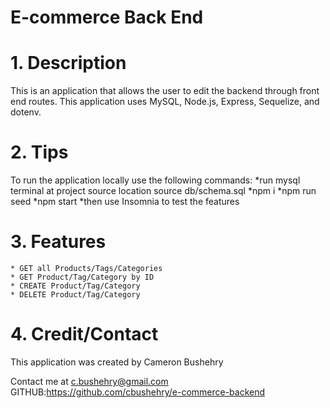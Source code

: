 # E-commerce Back End

# 1. Description
This is an application that allows the user to edit the backend through front end routes. This application uses MySQL, Node.js, Express, Sequelize, and dotenv.

# 2. Tips
To run the application locally use the following commands:
    *run mysql terminal at project source location source db/schema.sql
    *npm i
    *npm run seed
    *npm start
    *then use Insomnia to test the features

# 3. Features
    * GET all Products/Tags/Categories
    * GET Product/Tag/Category by ID
    * CREATE Product/Tag/Category
    * DELETE Product/Tag/Category

# 4. Credit/Contact
This application was created by Cameron Bushehry

Contact me at c.bushehry@gmail.com
GITHUB:https://github.com/cbushehry/e-commerce-backend